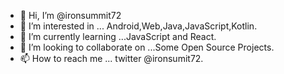 - 👋 Hi, I’m @ironsummit72
- 👀 I’m interested in ... Android,Web,Java,JavaScript,Kotlin. 
- 🌱 I’m currently learning ...JavaScript and React.
- 💞️ I’m looking to collaborate on ...Some Open Source Projects.
- 📫 How to reach me ... twitter @ironsumit72.

<!---
ironsummit72/ironsummit72 is a ✨ special ✨ repository because its `README.md` (this file) appears on your GitHub profile.
You can click the Preview link to take a look at your changes.
--->

